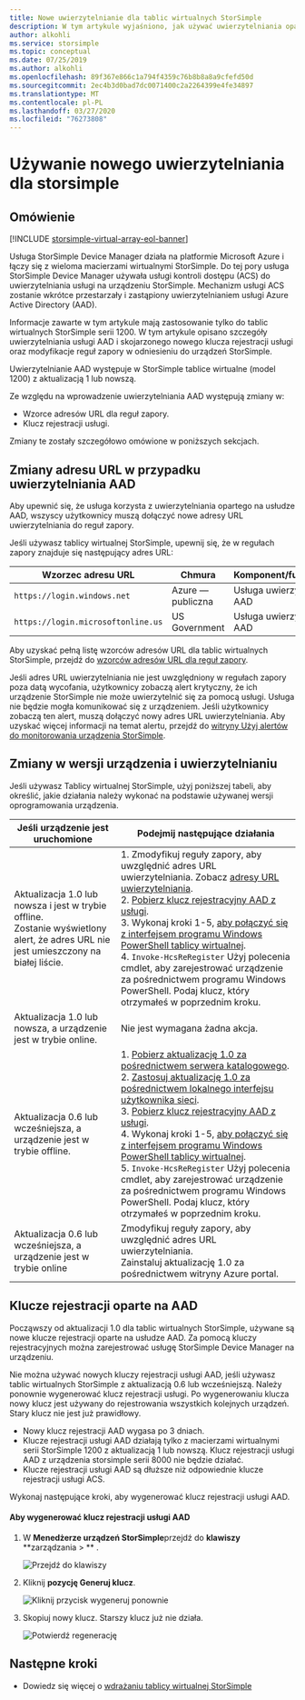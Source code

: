 ```yaml
---
title: Nowe uwierzytelnianie dla tablic wirtualnych StorSimple
description: W tym artykule wyjaśniono, jak używać uwierzytelniania opartego na usłudze AAD dla usługi, generować nowy klucz rejestracji i przeprowadzać ręczną rejestrację urządzeń.
author: alkohli
ms.service: storsimple
ms.topic: conceptual
ms.date: 07/25/2019
ms.author: alkohli
ms.openlocfilehash: 89f367e866c1a794f4359c76b8b8a8a9cfefd50d
ms.sourcegitcommit: 2ec4b3d0bad7dc0071400c2a2264399e4fe34897
ms.translationtype: MT
ms.contentlocale: pl-PL
ms.lasthandoff: 03/27/2020
ms.locfileid: "76273808"
---
```

# <a name="use-the-new-authentication-for-your-storsimple"></a>Używanie nowego uwierzytelniania dla storsimple

## <a name="overview"></a>Omówienie

[!INCLUDE [storsimple-virtual-array-eol-banner](../../includes/storsimple-virtual-array-eol-banner.md)]

Usługa StorSimple Device Manager działa na platformie Microsoft Azure i łączy się z wieloma macierzami wirtualnymi StorSimple. Do tej pory usługa StorSimple Device Manager używała usługi kontroli dostępu (ACS) do uwierzytelniania usługi na urządzeniu StorSimple. Mechanizm usługi ACS zostanie wkrótce przestarzały i zastąpiony uwierzytelnianiem usługi Azure Active Directory (AAD).

Informacje zawarte w tym artykule mają zastosowanie tylko do tablic wirtualnych StorSimple serii 1200. W tym artykule opisano szczegóły uwierzytelniania usługi AAD i skojarzonego nowego klucza rejestracji usługi oraz modyfikacje reguł zapory w odniesieniu do urządzeń StorSimple.

Uwierzytelnianie AAD występuje w StorSimple tablice wirtualne (model 1200) z aktualizacją 1 lub nowszą.

Ze względu na wprowadzenie uwierzytelniania AAD występują zmiany w:

- Wzorce adresów URL dla reguł zapory.
- Klucz rejestracji usługi.

Zmiany te zostały szczegółowo omówione w poniższych sekcjach.

## <a name="url-changes-for-aad-authentication"></a>Zmiany adresu URL w przypadku uwierzytelniania AAD

Aby upewnić się, że usługa korzysta z uwierzytelniania opartego na usłudze AAD, wszyscy użytkownicy muszą dołączyć nowe adresy URL uwierzytelniania do reguł zapory.

Jeśli używasz tablicy wirtualnej StorSimple, upewnij się, że w regułach zapory znajduje się następujący adres URL:

| Wzorzec adresu URL                         | Chmura | Komponent/funkcjonalność         |
|------------------------------------|-------|---------------------------------|
| `https://login.windows.net`        | Azure — publiczna |Usługa uwierzytelniania AAD      |
| `https://login.microsoftonline.us` | US Government |Usługa uwierzytelniania AAD      |

Aby uzyskać pełną listę wzorców adresów URL dla tablic wirtualnych StorSimple, przejdź do [wzorców adresów URL dla reguł zapory](storsimple-ova-system-requirements.md#url-patterns-for-firewall-rules).

Jeśli adres URL uwierzytelniania nie jest uwzględniony w regułach zapory poza datą wycofania, użytkownicy zobaczą alert krytyczny, że ich urządzenie StorSimple nie może uwierzytelnić się za pomocą usługi. Usługa nie będzie mogła komunikować się z urządzeniem. Jeśli użytkownicy zobaczą ten alert, muszą dołączyć nowy adres URL uwierzytelniania. Aby uzyskać więcej informacji na temat alertu, przejdź do [witryny Użyj alertów do monitorowania urządzenia StorSimple](storsimple-virtual-array-manage-alerts.md#networking-alerts).

## <a name="device-version-and-authentication-changes"></a>Zmiany w wersji urządzenia i uwierzytelnianiu

Jeśli używasz Tablicy wirtualnej StorSimple, użyj poniższej tabeli, aby określić, jakie działania należy wykonać na podstawie używanej wersji oprogramowania urządzenia.

| Jeśli urządzenie jest uruchomione  | Podejmij następujące działania                                    |
|----------------------------|--------------------------------------------------------------|
| Aktualizacja 1.0 lub nowsza i jest w trybie offline. <br> Zostanie wyświetlony alert, że adres URL nie jest umieszczony na białej liście.| 1. Zmodyfikuj reguły zapory, aby uwzględnić adres URL uwierzytelniania. Zobacz [adresy URL uwierzytelniania](#url-changes-for-aad-authentication). <br> 2. [Pobierz klucz rejestracyjny AAD z usługi](#aad-based-registration-keys). <br> 3. Wykonaj kroki 1-5, [aby połączyć się z interfejsem programu Windows PowerShell tablicy wirtualnej](storsimple-virtual-array-deploy2-provision-hyperv.md#step-2-provision-a-virtual-array-in-hypervisor).<br> 4. `Invoke-HcsReRegister` Użyj polecenia cmdlet, aby zarejestrować urządzenie za pośrednictwem programu Windows PowerShell. Podaj klucz, który otrzymałeś w poprzednim kroku.|
| Aktualizacja 1.0 lub nowsza, a urządzenie jest w trybie online.| Nie jest wymagana żadna akcja.                                       |
| Aktualizacja 0.6 lub wcześniejsza, a urządzenie jest w trybie offline. | 1. [Pobierz aktualizację 1.0 za pośrednictwem serwera katalogowego](storsimple-virtual-array-install-update-1.md#download-the-update-or-the-hotfix).<br>2. [Zastosuj aktualizację 1.0 za pośrednictwem lokalnego interfejsu użytkownika sieci](storsimple-virtual-array-install-update-1.md#install-the-update-or-the-hotfix).<br>3. [Pobierz klucz rejestracyjny AAD z usługi](#aad-based-registration-keys). <br>4. Wykonaj kroki 1-5, [aby połączyć się z interfejsem programu Windows PowerShell tablicy wirtualnej](storsimple-virtual-array-deploy2-provision-hyperv.md#step-2-provision-a-virtual-array-in-hypervisor).<br>5. `Invoke-HcsReRegister` Użyj polecenia cmdlet, aby zarejestrować urządzenie za pośrednictwem programu Windows PowerShell. Podaj klucz, który otrzymałeś w poprzednim kroku.|
| Aktualizacja 0.6 lub wcześniejsza, a urządzenie jest w trybie online | Zmodyfikuj reguły zapory, aby uwzględnić adres URL uwierzytelniania.<br> Zainstaluj aktualizację 1.0 za pośrednictwem witryny Azure portal. |

## <a name="aad-based-registration-keys"></a>Klucze rejestracji oparte na AAD

Począwszy od aktualizacji 1.0 dla tablic wirtualnych StorSimple, używane są nowe klucze rejestracji oparte na usłudze AAD. Za pomocą kluczy rejestracyjnych można zarejestrować usługę StorSimple Device Manager na urządzeniu.

Nie można używać nowych kluczy rejestracji usługi AAD, jeśli używasz tablic wirtualnych StorSimple z aktualizacją 0.6 lub wcześniejszą. Należy ponownie wygenerować klucz rejestracji usługi. Po wygenerowaniu klucza nowy klucz jest używany do rejestrowania wszystkich kolejnych urządzeń. Stary klucz nie jest już prawidłowy.

- Nowy klucz rejestracji AAD wygasa po 3 dniach.
- Klucze rejestracji usługi AAD działają tylko z macierzami wirtualnymi serii StorSimple 1200 z aktualizacją 1 lub nowszą. Klucz rejestracji usługi AAD z urządzenia storsimple serii 8000 nie będzie działać.
- Klucze rejestracji usługi AAD są dłuższe niż odpowiednie klucze rejestracji usługi ACS.

Wykonaj następujące kroki, aby wygenerować klucz rejestracji usługi AAD.

#### <a name="to-generate-the-aad-service-registration-key"></a>Aby wygenerować klucz rejestracji usługi AAD

1. W **Menedżerze urządzeń StorSimple**przejdź do **klawiszy** **zarządzania &gt; ** .
    
    ![Przejdź do klawiszy](./media/storsimple-virtual-array-aad-registration-key/aad-registration-key1.png)

2. Kliknij **pozycję Generuj klucz**.

    ![Kliknij przycisk wygeneruj ponownie](./media/storsimple-virtual-array-aad-registration-key/aad-click-generate-registration-key.png)

3. Skopiuj nowy klucz. Starszy klucz już nie działa.

    ![Potwierdź regenerację](./media/storsimple-virtual-array-aad-registration-key/aad-registration-key2.png)

## <a name="next-steps"></a>Następne kroki

* Dowiedz się więcej o [wdrażaniu tablicy wirtualnej StorSimple](storsimple-virtual-array-deploy1-portal-prep.md)

